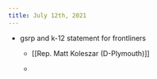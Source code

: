```yaml
---
title: July 12th, 2021
---
```


- gsrp and k-12 statement for frontliners
	 - [[Rep. Matt Koleszar (D-Plymouth)]]

	 - 
